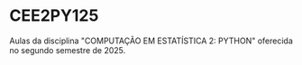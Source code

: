 # CEE2PY125
Aulas da disciplina "COMPUTAÇÃO EM ESTATÍSTICA 2: PYTHON" oferecida no segundo semestre de 2025.  

